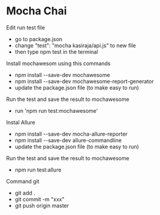 # Mocha Chai

Edit run test file
- go to package.json
- change "test": "mocha kasiraja/api.js" to new file
- then type npm test in the terminal

Install mochawesom using this commands
- npm install --save-dev mochawesome
- npm install --save-dev mochawesome-report-generator
- update the package.json file (to make easy to run)

Run the test and save the result to mochawesome
- run 'npm run test:mochawesome'

Instal Allure
- npm install --save-dev mocha-allure-reporter
- npm install --save-dev allure-commandline
- update the package.json file (to make easy to run)

Run the test and save the result to mochawesome
- npm run test:allure

Command git
- git add .
- git commit -m "xxx"
- git push origin master